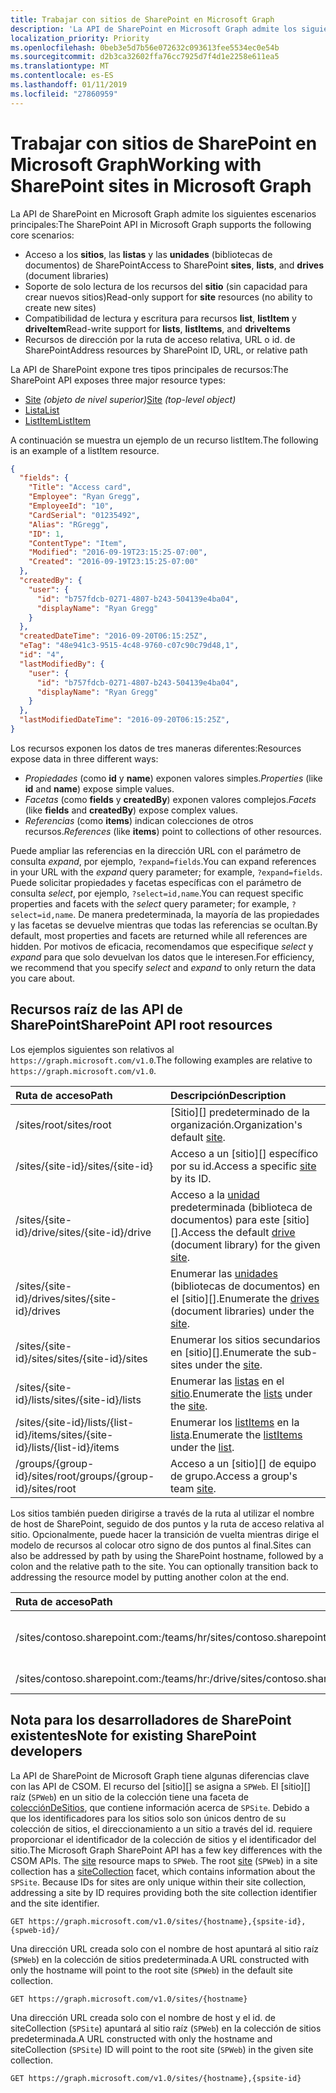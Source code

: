 ```yaml
---
title: Trabajar con sitios de SharePoint en Microsoft Graph
description: 'La API de SharePoint en Microsoft Graph admite los siguientes escenarios principales:'
localization_priority: Priority
ms.openlocfilehash: 0beb3e5d7b56e072632c093613fee5534ec0e54b
ms.sourcegitcommit: d2b3ca32602ffa76cc7925d7f4d1e2258e611ea5
ms.translationtype: MT
ms.contentlocale: es-ES
ms.lasthandoff: 01/11/2019
ms.locfileid: "27860959"
---
```

# <a name="working-with-sharepoint-sites-in-microsoft-graph"></a><span data-ttu-id="ed9c3-103">Trabajar con sitios de SharePoint en Microsoft Graph</span><span class="sxs-lookup"><span data-stu-id="ed9c3-103">Working with SharePoint sites in Microsoft Graph</span></span>

<span data-ttu-id="ed9c3-104">La API de SharePoint en Microsoft Graph admite los siguientes escenarios principales:</span><span class="sxs-lookup"><span data-stu-id="ed9c3-104">The SharePoint API in Microsoft Graph supports the following core scenarios:</span></span>

* <span data-ttu-id="ed9c3-105">Acceso a los **sitios**, las **listas** y las **unidades** (bibliotecas de documentos) de SharePoint</span><span class="sxs-lookup"><span data-stu-id="ed9c3-105">Access to SharePoint **sites**, **lists**, and **drives** (document libraries)</span></span>
* <span data-ttu-id="ed9c3-106">Soporte de solo lectura de los recursos del **sitio** (sin capacidad para crear nuevos sitios)</span><span class="sxs-lookup"><span data-stu-id="ed9c3-106">Read-only support for **site** resources (no ability to create new sites)</span></span>
* <span data-ttu-id="ed9c3-107">Compatibilidad de lectura y escritura para recursos **list**, **listItem** y **driveItem**</span><span class="sxs-lookup"><span data-stu-id="ed9c3-107">Read-write support for **lists**, **listItems**, and **driveItems**</span></span>
* <span data-ttu-id="ed9c3-108">Recursos de dirección por la ruta de acceso relativa, URL o id. de SharePoint</span><span class="sxs-lookup"><span data-stu-id="ed9c3-108">Address resources by SharePoint ID, URL, or relative path</span></span>

<span data-ttu-id="ed9c3-109">La API de SharePoint expone tres tipos principales de recursos:</span><span class="sxs-lookup"><span data-stu-id="ed9c3-109">The SharePoint API exposes three major resource types:</span></span>

* <span data-ttu-id="ed9c3-110">[Site](site.md) _(objeto de nivel superior)_</span><span class="sxs-lookup"><span data-stu-id="ed9c3-110">[Site](site.md) _(top-level object)_</span></span>
* [<span data-ttu-id="ed9c3-111">Lista</span><span class="sxs-lookup"><span data-stu-id="ed9c3-111">List</span></span>](list.md)
* [<span data-ttu-id="ed9c3-112">ListItem</span><span class="sxs-lookup"><span data-stu-id="ed9c3-112">ListItem</span></span>](listitem.md)

<span data-ttu-id="ed9c3-113">A continuación se muestra un ejemplo de un recurso listItem.</span><span class="sxs-lookup"><span data-stu-id="ed9c3-113">The following is an example of a listItem resource.</span></span>

```json
{
  "fields": {
    "Title": "Access card",
    "Employee": "Ryan Gregg",
    "EmployeeId": "10",
    "CardSerial": "01235492",
    "Alias": "RGregg",
    "ID": 1,
    "ContentType": "Item",
    "Modified": "2016-09-19T23:15:25-07:00",
    "Created": "2016-09-19T23:15:25-07:00"
  },
  "createdBy": {
    "user": {
      "id": "b757fdcb-0271-4807-b243-504139e4ba04",
      "displayName": "Ryan Gregg"
    }
  },
  "createdDateTime": "2016-09-20T06:15:25Z",
  "eTag": "48e941c3-9515-4c48-9760-c07c90c79d48,1",
  "id": "4",
  "lastModifiedBy": {
    "user": {
      "id": "b757fdcb-0271-4807-b243-504139e4ba04",
      "displayName": "Ryan Gregg"
    }
  },
  "lastModifiedDateTime": "2016-09-20T06:15:25Z",
}
```

<span data-ttu-id="ed9c3-114">Los recursos exponen los datos de tres maneras diferentes:</span><span class="sxs-lookup"><span data-stu-id="ed9c3-114">Resources expose data in three different ways:</span></span>

* <span data-ttu-id="ed9c3-115">_Propiedades_ (como **id** y **name**) exponen valores simples.</span><span class="sxs-lookup"><span data-stu-id="ed9c3-115">_Properties_ (like **id** and **name**) expose simple values.</span></span>
* <span data-ttu-id="ed9c3-116">_Facetas_ (como **fields** y **createdBy**) exponen valores complejos.</span><span class="sxs-lookup"><span data-stu-id="ed9c3-116">_Facets_ (like **fields** and **createdBy**) expose complex values.</span></span>
* <span data-ttu-id="ed9c3-117">_Referencias_ (como **items**) indican colecciones de otros recursos.</span><span class="sxs-lookup"><span data-stu-id="ed9c3-117">_References_ (like **items**) point to collections of other resources.</span></span>

<span data-ttu-id="ed9c3-118">Puede ampliar las referencias en la dirección URL con el parámetro de consulta _expand_, por ejemplo, `?expand=fields`.</span><span class="sxs-lookup"><span data-stu-id="ed9c3-118">You can expand references in your URL with the _expand_ query parameter; for example, `?expand=fields`.</span></span>
<span data-ttu-id="ed9c3-119">Puede solicitar propiedades y facetas específicas con el parámetro de consulta _select_, por ejemplo, `?select=id,name`.</span><span class="sxs-lookup"><span data-stu-id="ed9c3-119">You can request specific properties and facets with the _select_ query parameter; for example, `?select=id,name`.</span></span>
<span data-ttu-id="ed9c3-120">De manera predeterminada, la mayoría de las propiedades y las facetas se devuelve mientras que todas las referencias se ocultan.</span><span class="sxs-lookup"><span data-stu-id="ed9c3-120">By default, most properties and facets are returned while all references are hidden.</span></span>
<span data-ttu-id="ed9c3-121">Por motivos de eficacia, recomendamos que especifique _select_ y _expand_ para que solo devuelvan los datos que le interesen.</span><span class="sxs-lookup"><span data-stu-id="ed9c3-121">For efficiency, we recommend that you specify _select_ and _expand_ to only return the data you care about.</span></span>

## <a name="sharepoint-api-root-resources"></a><span data-ttu-id="ed9c3-122">Recursos raíz de las API de SharePoint</span><span class="sxs-lookup"><span data-stu-id="ed9c3-122">SharePoint API root resources</span></span>

<span data-ttu-id="ed9c3-123">Los ejemplos siguientes son relativos al `https://graph.microsoft.com/v1.0`.</span><span class="sxs-lookup"><span data-stu-id="ed9c3-123">The following examples are relative to `https://graph.microsoft.com/v1.0`.</span></span>

| <span data-ttu-id="ed9c3-124">Ruta de acceso</span><span class="sxs-lookup"><span data-stu-id="ed9c3-124">Path</span></span>                                   | <span data-ttu-id="ed9c3-125">Descripción</span><span class="sxs-lookup"><span data-stu-id="ed9c3-125">Description</span></span>
|:---------------------------------------|:------------------------------------
| <span data-ttu-id="ed9c3-126">/sites/root</span><span class="sxs-lookup"><span data-stu-id="ed9c3-126">/sites/root</span></span>                            | <span data-ttu-id="ed9c3-127">[Sitio][] predeterminado de la organización.</span><span class="sxs-lookup"><span data-stu-id="ed9c3-127">Organization's default [site][].</span></span>
| <span data-ttu-id="ed9c3-128">/sites/{site-id}</span><span class="sxs-lookup"><span data-stu-id="ed9c3-128">/sites/{site-id}</span></span>                       | <span data-ttu-id="ed9c3-129">Acceso a un [sitio][] específico por su id.</span><span class="sxs-lookup"><span data-stu-id="ed9c3-129">Access a specific [site][] by its ID.</span></span>
| <span data-ttu-id="ed9c3-130">/sites/{site-id}/drive</span><span class="sxs-lookup"><span data-stu-id="ed9c3-130">/sites/{site-id}/drive</span></span>                 | <span data-ttu-id="ed9c3-131">Acceso a la [unidad](drive.md) predeterminada (biblioteca de documentos) para este [sitio][].</span><span class="sxs-lookup"><span data-stu-id="ed9c3-131">Access the default [drive](drive.md) (document library) for the given [site][].</span></span>
| <span data-ttu-id="ed9c3-132">/sites/{site-id}/drives</span><span class="sxs-lookup"><span data-stu-id="ed9c3-132">/sites/{site-id}/drives</span></span>                | <span data-ttu-id="ed9c3-133">Enumerar las [unidades](drive.md) (bibliotecas de documentos) en el [sitio][].</span><span class="sxs-lookup"><span data-stu-id="ed9c3-133">Enumerate the [drives](drive.md) (document libraries) under the [site][].</span></span>
| <span data-ttu-id="ed9c3-134">/sites/{site-id}/sites</span><span class="sxs-lookup"><span data-stu-id="ed9c3-134">/sites/{site-id}/sites</span></span>                 | <span data-ttu-id="ed9c3-135">Enumerar los sitios secundarios en [sitio][].</span><span class="sxs-lookup"><span data-stu-id="ed9c3-135">Enumerate the sub-sites under the [site][].</span></span>
| <span data-ttu-id="ed9c3-136">/sites/{site-id}/lists</span><span class="sxs-lookup"><span data-stu-id="ed9c3-136">/sites/{site-id}/lists</span></span>                 | <span data-ttu-id="ed9c3-137">Enumerar las [listas](list.md) en el [sitio](site.md).</span><span class="sxs-lookup"><span data-stu-id="ed9c3-137">Enumerate the [lists](list.md) under the [site](site.md).</span></span>
| <span data-ttu-id="ed9c3-138">/sites/{site-id}/lists/{list-id}/items</span><span class="sxs-lookup"><span data-stu-id="ed9c3-138">/sites/{site-id}/lists/{list-id}/items</span></span> | <span data-ttu-id="ed9c3-139">Enumerar los [listItems](listitem.md) en la [lista](list.md).</span><span class="sxs-lookup"><span data-stu-id="ed9c3-139">Enumerate the [listItems](listitem.md) under the [list](list.md).</span></span>
| <span data-ttu-id="ed9c3-140">/groups/{group-id}/sites/root</span><span class="sxs-lookup"><span data-stu-id="ed9c3-140">/groups/{group-id}/sites/root</span></span>          | <span data-ttu-id="ed9c3-141">Acceso a un [sitio][] de equipo de grupo.</span><span class="sxs-lookup"><span data-stu-id="ed9c3-141">Access a group's team [site][].</span></span>

<span data-ttu-id="ed9c3-p102">Los sitios también pueden dirigirse a través de la ruta al utilizar el nombre de host de SharePoint, seguido de dos puntos y la ruta de acceso relativa al sitio. Opcionalmente, puede hacer la transición de vuelta mientras dirige el modelo de recursos al colocar otro signo de dos puntos al final.</span><span class="sxs-lookup"><span data-stu-id="ed9c3-p102">Sites can also be addressed by path by using the SharePoint hostname, followed by a colon and the relative path to the site. You can optionally transition back to addressing the resource model by putting another colon at the end.</span></span>

| <span data-ttu-id="ed9c3-144">Ruta de acceso</span><span class="sxs-lookup"><span data-stu-id="ed9c3-144">Path</span></span>                                           | <span data-ttu-id="ed9c3-145">Descripción</span><span class="sxs-lookup"><span data-stu-id="ed9c3-145">Description</span></span>
|:-----------------------------------------------|:-----------------------------------
| <span data-ttu-id="ed9c3-146">/sites/contoso.sharepoint.com:/teams/hr</span><span class="sxs-lookup"><span data-stu-id="ed9c3-146">/sites/contoso.sharepoint.com:/teams/hr</span></span>        | <span data-ttu-id="ed9c3-147">El sitio asociadohttps://contoso.sharepoint.com/teams/hr</span><span class="sxs-lookup"><span data-stu-id="ed9c3-147">The site associated with https://contoso.sharepoint.com/teams/hr</span></span>
| <span data-ttu-id="ed9c3-148">/sites/contoso.sharepoint.com:/teams/hr:/drive</span><span class="sxs-lookup"><span data-stu-id="ed9c3-148">/sites/contoso.sharepoint.com:/teams/hr:/drive</span></span> | <span data-ttu-id="ed9c3-149">Acceso a la [unidad](drive.md) predeterminada para este sitio.</span><span class="sxs-lookup"><span data-stu-id="ed9c3-149">Access the default [drive](drive.md) for this site.</span></span>

## <a name="note-for-existing-sharepoint-developers"></a><span data-ttu-id="ed9c3-150">Nota para los desarrolladores de SharePoint existentes</span><span class="sxs-lookup"><span data-stu-id="ed9c3-150">Note for existing SharePoint developers</span></span>

<span data-ttu-id="ed9c3-p103">La API de SharePoint de Microsoft Graph tiene algunas diferencias clave con las API de CSOM. El recurso del [sitio][] se asigna a `SPWeb`. El [sitio][] raíz (`SPWeb`) en un sitio de la colección tiene una faceta de [colecciónDeSitios](sitecollection.md), que contiene información acerca de `SPSite`. Debido a que los identificadores para los sitios solo son únicos dentro de su colección de sitios, el direccionamiento a un sitio a través del id. requiere proporcionar el identificador de la colección de sitios y el identificador del sitio.</span><span class="sxs-lookup"><span data-stu-id="ed9c3-p103">The Microsoft Graph SharePoint API has a few key differences with the CSOM APIs. The [site][] resource maps to `SPWeb`. The root [site][] (`SPWeb`) in a site collection has a [siteCollection](sitecollection.md) facet, which contains information about the `SPSite`. Because IDs for sites are only unique within their site collection, addressing a site by ID requires providing both the site collection identifier and the site identifier.</span></span>

```http
GET https://graph.microsoft.com/v1.0/sites/{hostname},{spsite-id},{spweb-id}/
```
<span data-ttu-id="ed9c3-155">Una dirección URL creada solo con el nombre de host apuntará al sitio raíz (`SPWeb`) en la colección de sitios predeterminada.</span><span class="sxs-lookup"><span data-stu-id="ed9c3-155">A URL constructed with only the hostname will point to the root site (`SPWeb`) in the default site collection.</span></span>

```http
GET https://graph.microsoft.com/v1.0/sites/{hostname}
```

<span data-ttu-id="ed9c3-156">Una dirección URL creada solo con el nombre de host y el id. de siteCollection (`SPSite`) apuntará al sitio raíz (`SPWeb`) en la colección de sitios predeterminada.</span><span class="sxs-lookup"><span data-stu-id="ed9c3-156">A URL constructed with only the hostname and siteCollection (`SPSite`) ID will point to the root site (`SPWeb`) in the given site collection.</span></span>

```http
GET https://graph.microsoft.com/v1.0/sites/{hostname},{spsite-id}
```

[site]: site.md
[list]: list.md
[drive]: drive.md
[siteCollection]: sitecollection.md

<!-- {
  "type": "#page.annotation",
  "description": "Getting started programming with the SharePoint API",
  "keywords": "getting started sharepoint rest api programming C# ios android rest http",
  "section": "documentation",
  "tocPath": "Getting Started",
  "tocIndex": -100
} -->
